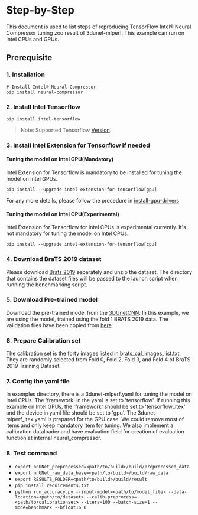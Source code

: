 Step-by-Step
============

This document is used to list steps of reproducing TensorFlow Intel® Neural Compressor tuning zoo result of 3dunet-mlperf.
This example can run on Intel CPUs and GPUs.

## Prerequisite

### 1. Installation
```shell
# Install Intel® Neural Compressor
pip install neural-compressor
```

### 2. Install Intel Tensorflow
```shell
pip install intel-tensorflow
```
> Note: Supported Tensorflow [Version](../../../../../../README.md#supported-frameworks).

### 3. Install Intel Extension for Tensorflow if needed
#### Tuning the model on Intel GPU(Mandatory)
Intel Extension for Tensorflow is mandatory to be installed for tuning the model on Intel GPUs.

```shell
pip install --upgrade intel-extension-for-tensorflow[gpu]
```
For any more details, please follow the procedure in [install-gpu-drivers](https://github.com/intel-innersource/frameworks.ai.infrastructure.intel-extension-for-tensorflow.intel-extension-for-tensorflow/blob/master/docs/install/install_for_gpu.md#install-gpu-drivers)

#### Tuning the model on Intel CPU(Experimental)
Intel Extension for Tensorflow for Intel CPUs is experimental currently. It's not mandatory for tuning the model on Intel CPUs.

```shell
pip install --upgrade intel-extension-for-tensorflow[cpu]
```

### 4. Download BraTS 2019 dataset
   Please download [Brats 2019](https://www.med.upenn.edu/cbica/brats2019/data.html)
   separately and unzip the dataset. The directory that contains the dataset files will be
   passed to the launch script when running the benchmarking script.

### 5. Download Pre-trained model
   Download the pre-trained model from the
   [3DUnetCNN](https://storage.googleapis.com/intel-optimized-tensorflow/models/v2_7_0/3dunet_dynamic_ndhwc.pb).
   In this example, we are using the model,
   trained using the fold 1 BRATS 2019 data.
   The validation files have been copied from [here](https://github.com/mlcommons/inference/tree/r0.7/vision/medical_imaging/3d-unet/folds)

### 6. Prepare Calibration set
   The calibration set is the forty images listed in brats_cal_images_list.txt. They are randomly selected from Fold 0, Fold 2, Fold 3, and Fold 4 of BraTS 2019 Training Dataset.

### 7. Config the yaml file
In examples directory, there is a 3dunet-mlperf.yaml for tuning the model on Intel CPUs. The 'framework' in the yaml is set to 'tensorflow'. If running this example on Intel GPUs, the 'framework' should be set to 'tensorflow_itex' and the device in yaml file should be set to 'gpu'. The 3dunet-mlperf_itex.yaml is prepared for the GPU case. We could remove most of items and only keep mandatory item for tuning. We also implement a calibration dataloader and have evaluation field for creation of evaluation function at internal neural_compressor.

### 8. Test command
* `export nnUNet_preprocessed=<path/to/build>/build/preprocessed_data`
* `export nnUNet_raw_data_base=<path/to/build>/build/raw_data`
* `export RESULTS_FOLDER=<path/to/build>/build/result`
* `pip install requirements.txt`
* `python run_accuracy.py --input-model=<path/to/model_file> --data-location=<path/to/dataset> --calib-preprocess=<path/to/calibrationset> --iters=100 --batch-size=1 --mode=benchmark --bfloat16 0`

